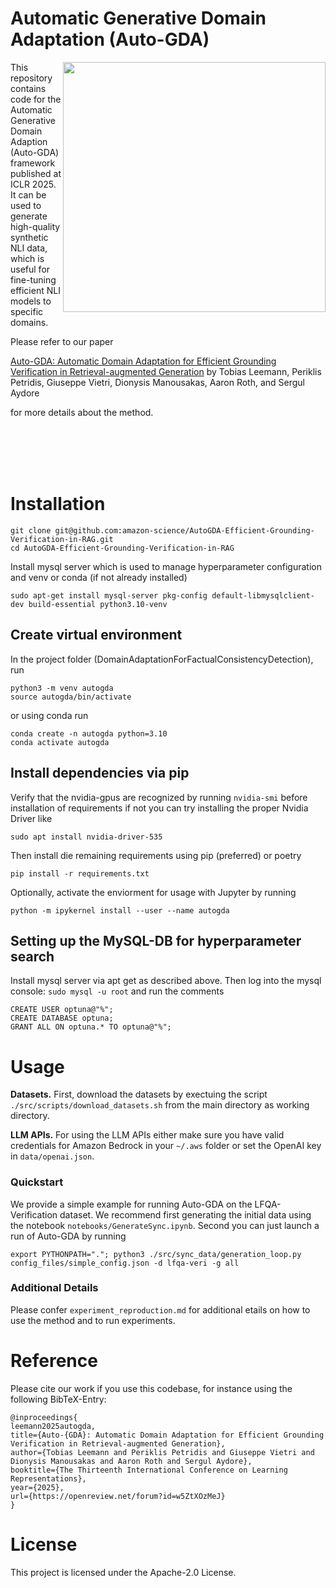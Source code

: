 # Automatic Generative Domain Adaptation (Auto-GDA)

<p><img align="right" width="420" height="400" src="https://github.com/tleemann/AutoGDA-Efficient-Grounding-Verification-in-RAG/blob/main/AutoGDATeaser.PNG?raw=true"></p>
This repository contains code for the Automatic Generative Domain Adaption (Auto-GDA) framework published at ICLR 2025.
It can be used to generate high-quality synthetic NLI data, which is useful for fine-tuning efficient NLI models to specific domains.

Please refer to our paper

[Auto-GDA: Automatic Domain Adaptation for Efficient Grounding Verification in Retrieval-augmented Generation](https://openreview.net/forum?id=w5ZtXOzMeJ) 
by Tobias Leemann, Periklis Petridis, Giuseppe Vietri, Dionysis Manousakas, Aaron Roth, and Sergul Aydore

for more details about the method.

<br>
<br>
<br>
<br>

# Installation


```
git clone git@github.com:amazon-science/AutoGDA-Efficient-Grounding-Verification-in-RAG.git
cd AutoGDA-Efficient-Grounding-Verification-in-RAG
```

Install mysql server which is used to manage hyperparameter configuration and venv or conda (if not already installed)

```
sudo apt-get install mysql-server pkg-config default-libmysqlclient-dev build-essential python3.10-venv
```

## Create virtual environment
In the project folder (DomainAdaptationForFactualConsistencyDetection), run

```
python3 -m venv autogda
source autogda/bin/activate
```

or using conda run

```
conda create -n autogda python=3.10
conda activate autogda
```


## Install dependencies via pip
Verify that the nvidia-gpus are recognized by running
``nvidia-smi`` before installation of requirements
if not you can try installing the proper Nvidia Driver like
```
sudo apt install nvidia-driver-535
```

Then install die remaining requirements using pip (preferred) or poetry
```
pip install -r requirements.txt
```

Optionally, activate the enviorment for usage with Jupyter by running
```
python -m ipykernel install --user --name autogda
```
## Setting up the MySQL-DB for hyperparameter search
Install mysql server via apt get as described above. Then log into the mysql console:
```sudo mysql -u root```
and run the comments
```
CREATE USER optuna@"%";
CREATE DATABASE optuna;
GRANT ALL ON optuna.* TO optuna@"%";
```

# Usage
**Datasets.** First, download the datasets by exectuing the script ```./src/scripts/download_datasets.sh``` from the main directory as working directory.

**LLM APIs.** For using the LLM APIs either make sure you have valid credentials for Amazon Bedrock in your ```~/.aws``` folder or set the OpenAI key in ```data/openai.json```.

### Quickstart
We provide a simple example for running Auto-GDA on the LFQA-Verification dataset.
We recommend first generating the initial data using the notebook ```notebooks/GenerateSync.ipynb```. Second you can just launch a run of Auto-GDA by running
```
export PYTHONPATH="."; python3 ./src/sync_data/generation_loop.py config_files/simple_config.json -d lfqa-veri -g all
```

### Additional Details
Please confer ```experiment_reproduction.md``` for additional etails on how to use the method and to run experiments.

# Reference
Please cite our work if you use this codebase, for instance using the following BibTeX-Entry:

```
@inproceedings{
leemann2025autogda,
title={Auto-{GDA}: Automatic Domain Adaptation for Efficient Grounding Verification in Retrieval-augmented Generation},
author={Tobias Leemann and Periklis Petridis and Giuseppe Vietri and Dionysis Manousakas and Aaron Roth and Sergul Aydore},
booktitle={The Thirteenth International Conference on Learning Representations},
year={2025},
url={https://openreview.net/forum?id=w5ZtXOzMeJ}
}
```

# License

This project is licensed under the Apache-2.0 License.
